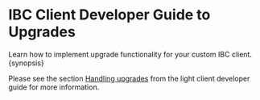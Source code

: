 <!--
order: 2
-->

# IBC Client Developer Guide to Upgrades

Learn how to implement upgrade functionality for your custom IBC client. {synopsis}

Please see the section [Handling upgrades](../light-clients/upgrades.md) from the light client developer guide for more information.